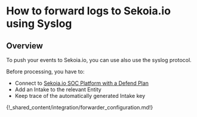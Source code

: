# How to forward logs to Sekoia.io using Syslog

## Overview

To push your events to Sekoia.io, you can use also use the syslog protocol.

Before processing, you have to:

- Connect to [Sekoia.io SOC Platform with a Defend Plan](https://app.sekoia.io/intakes)
- Add an Intake to the relevant Entity
- Keep trace of the automatically generated Intake key

{!_shared_content/integration/forwarder_configuration.md!}